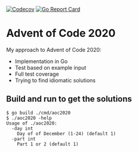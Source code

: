 [![Codecov](https://codecov.io/gh/dermorz/advent-of-code-2020/branch/main/graph/badge.svg)](https://codecov.io/gh/dermorz/advent-of-code-2020)
[![Go Report Card](https://goreportcard.com/badge/github.com/dermorz/advent-of-code-2020)](https://goreportcard.com/report/github.com/dermorz/advent-of-code-2020)

# Advent of Code 2020

My approach to Advent of Code 2020:

* Implementation in Go
* Test based on example input
* Full test coverage
* Trying to find idiomatic solutions

## Build and run to get the solutions

```shell
$ go build ./cmd/aoc2020
$ ./aoc2020 -help
Usage of ./aoc2020:
  -day int
	Day of of December (1-24) (default 1)
  -part int
	Part 1 or 2 (default 1)
```
